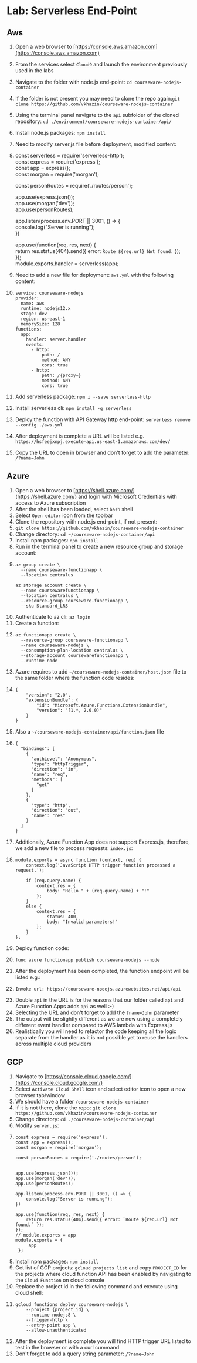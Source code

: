 # Lab: Serverless End-Point

## Aws

1. Open a web browser to [https://console.aws.amazon.com](https://console.aws.amazon.com)
2. From the services select `Cloud9` and launch the environment previously used in the labs
3. Navigate to the folder with node.js end-point: `cd courseware-nodejs-container`
4. If the folder is not present you may need to clone the repo again:`git clone https://github.com/vkhazin/courseware-nodejs-container`
5. Using the terminal panel navigate to the `api` subfolder of the cloned repository: `cd ./environment/courseware-nodejs-container/api/`
6. Install node.js packages: `npm install`
7. Need to modify server.js file before deployment, modified content:
8. const serverless = require\('serverless-http'\);  
   const express = require\('express'\);  
   const app = express\(\);  
   const morgan = require\('morgan'\);

   const personRoutes = require\('./routes/person'\);

   app.use\(express.json\(\)\);  
   app.use\(morgan\('dev'\)\);  
   app.use\(personRoutes\);

   app.listen\(process.env.PORT \|\| 3001, \(\) =&gt; {  
       console.log\("Server is running"\);  
   }\)

   app.use\(function\(req, res, next\) {  
       return res.status\(404\).send\({ error: `Route ${req.url} Not found.` }\);  
   }\);  
   module.exports.handler = serverless\(app\);

9. Need to add a new file for deployment:  `aws.yml` with the following content:

10. ```
    service: courseware-nodejs
    provider:
      name: aws
      runtime: nodejs12.x
      stage: dev
      region: us-east-1
      memorySize: 128
    functions:
      app:
        handler: server.handler
        events: 
          - http: 
              path: /
              method: ANY
              cors: true
          - http: 
              path: /{proxy+}
              method: ANY
              cors: true
    ```
11. Add serverless package: `npm i --save serverless-http`
12. Install serverless cli: `npm install -g serverless`
13. Deploy the function with API Gateway http end-point: `serverless remove --config ./aws.yml`
14. After deployment is complete a URL will be listed e.g. `https://hsfeejxnpj.execute-api.us-east-1.amazonaws.com/dev/`
15. Copy the URL to open in browser and don't forget to add the parameter: `/?name=John`

## Azure

1. Open a web browser to [https://shell.azure.com/](https://shell.azure.com/) and login with Microsoft Credentials with access to Azure subscription
2. After the shell has been loaded, select `bash` shell
3. Select `Open editor` icon from the toolbar
4. Clone the repository with node.js end-point, if not present:
5. `git clone https://github.com/vkhazin/courseware-nodejs-container`
6. Change directory: `cd ~/courseware-nodejs-container/api`
7. Install npm packages: `npm install`
8. Run in the terminal panel to create a new resource group and storage account:
9. ```
   az group create \
     --name courseware-functionapp \
     --location centralus

   az storage account create \
     --name coursewarefunctionapp \
     --location centralus \
     --resource-group courseware-functionapp \
     --sku Standard_LRS
   ```
10. Authenticate to az cli: `az login`
11. Create a function:
12. ```
    az functionapp create \
      --resource-group courseware-functionapp \
      --name courseware-nodejs \
      --consumption-plan-location centralus \
      --storage-account coursewarefunctionapp \
      --runtime node
    ```
13. Azure requires to add `~/courseware-nodejs-container/host.json` file to the same folder where the function code resides:
14. ```
    {
        "version": "2.0",
        "extensionBundle": {
            "id": "Microsoft.Azure.Functions.ExtensionBundle",
            "version": "[1.*, 2.0.0)"
        }
    }
    ```
15. Also a `~/courseware-nodejs-container/api/function.json` file
16. ```
    {
      "bindings": [
        {
          "authLevel": "Anonymous",
          "type": "httpTrigger",
          "direction": "in",
          "name": "req",
          "methods": [
            "get"
          ]
        },
        {
          "type": "http",
          "direction": "out",
          "name": "res"
        }
      ]
    }
    ```
17. Additionally, Azure Function App does not support Express.js, therefore, we add a new file to process requests: `index.js`:
18. ```
    module.exports = async function (context, req) {
        context.log('JavaScript HTTP trigger function processed a request.');

        if (req.query.name) {
            context.res = {
                body: "Hello " + (req.query.name) + "!"
            };
        }
        else {
            context.res = {
                status: 400,
                body: "Invalid parameters!"
            };
        }
    };
    ```
19. Deploy function code:
20. ```
    func azure functionapp publish courseware-nodejs --node
    ```
21. After the deployment has been completed, the function endpoint will be listed e.g.:
22. ```
    Invoke url: https://courseware-nodejs.azurewebsites.net/api/api
    ```
23. Double `api` in the URL is for the reasons that our folder called `api` and Azure Function Apps adds `api` as well :-\)
24. Selecting the URL and don't forget to add the `?name=John` parameter
25. The output will be slightly different as we are now using a completely different event handler compared to AWS lambda with Express.js
26. Realistically you will need to refactor the code keeping all the logic separate from the handler as it is not possible yet to reuse the handlers across multiple cloud providers

## GCP

1. Navigate to [https://console.cloud.google.com/](https://console.cloud.google.com/)
2. Select `Activate Cloud Shell` icon and select editor icon to open a new browser tab/window
3. We should have a folder `/courseware-nodejs-container` 
4. If it is not there, clone the repo: `git clone https://github.com/vkhazin/courseware-nodejs-container`
5. Change directory: `cd ./courseware-nodejs-container/api`
6. Modify `server.js`:
7.     const express = require('express');
       const app = express();
       const morgan = require('morgan');

       const personRoutes = require('./routes/person');


       app.use(express.json());
       app.use(morgan('dev'));
       app.use(personRoutes);

       app.listen(process.env.PORT || 3001, () => {
           console.log("Server is running");
       })

       app.use(function(req, res, next) {
           return res.status(404).send({ error: `Route ${req.url} Not found.` });
       });
       // module.exports = app
       module.exports = {
            app
        };
8. Install npm packages: `npm install`
9. Get list of GCP projects: `gcloud projects list` and copy `PROJECT_ID` for the projects where cloud function API has been enabled by navigating to the `Cloud Function` on cloud console
10. Replace the project id in the following command and execute using cloud shell:
11. ```
    gcloud functions deploy courseware-nodejs \
        --project {project_id} \
        --runtime nodejs8 \
        --trigger-http \
        --entry-point app \
        --allow-unauthenticated
    ```
12. After the deployment is complete you will find HTTP trigger URL listed to test in the browser or with a curl cummand
13. Don't forget to add a query string parameter: `/?name=John`







